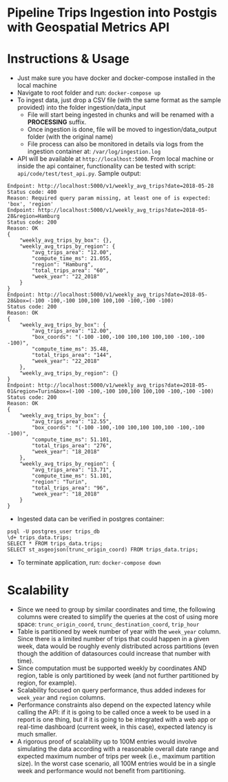 # Pipeline Trips Ingestion into Postgis with Geospatial Metrics API

# Instructions & Usage
- Just make sure you have docker and docker-compose installed in the local machine
- Navigate to root folder and run: `docker-compose up`
- To ingest data, just drop a CSV file (with the same format as the sample provided) into the folder ingestion/data_input
  - File will start being ingested in chunks and will be renamed with a __PROCESSING__ suffix.
  - Once ingestion is done, file will be moved to ingestion/data_output folder (with the original name)
  - File process can also be monitored in details via logs from the ingestion container at: `/var/log/ingestion.log`
- API will be available at `http://localhost:5000`. From local machine or inside the api container, functionality can be tested with script: `api/code/test/test_api.py`. Sample output:
```
Endpoint: http://localhost:5000/v1/weekly_avg_trips?date=2018-05-28 
Status code: 400
Reason: Required query param missing, at least one of is expected: 'box', 'region'
Endpoint: http://localhost:5000/v1/weekly_avg_trips?date=2018-05-28&region=Hamburg
Status code: 200
Reason: OK
{
    "weekly_avg_trips_by_box": {},
    "weekly_avg_trips_by_region": {
        "avg_trips_area": "12.00",
        "compute_time_ms": 21.055,
        "region": "Hamburg",
        "total_trips_area": "60",
        "week_year": "22_2018"
    }
}
Endpoint: http://localhost:5000/v1/weekly_avg_trips?date=2018-05-28&box=(-100 -100,-100 100,100 100,100 -100,-100 -100)
Status code: 200
Reason: OK
{
    "weekly_avg_trips_by_box": {
        "avg_trips_area": "12.00",
        "box_coords": "(-100 -100,-100 100,100 100,100 -100,-100 -100)",
        "compute_time_ms": 35.48,
        "total_trips_area": "144",
        "week_year": "22_2018"
    },
    "weekly_avg_trips_by_region": {}
}
Endpoint: http://localhost:5000/v1/weekly_avg_trips?date=2018-05-01&region=Turin&box=(-100 -100,-100 100,100 100,100 -100,-100 -100)
Status code: 200
Reason: OK
{
    "weekly_avg_trips_by_box": {
        "avg_trips_area": "12.55",
        "box_coords": "(-100 -100,-100 100,100 100,100 -100,-100 -100)",
        "compute_time_ms": 51.101,
        "total_trips_area": "276",
        "week_year": "18_2018"
    },
    "weekly_avg_trips_by_region": {
        "avg_trips_area": "13.71",
        "compute_time_ms": 51.101,
        "region": "Turin",
        "total_trips_area": "96",
        "week_year": "18_2018"
    }
}
```
- Ingested data can be verified in postgres container:
```
psql -U postgres_user trips_db
\d+ trips_data.trips;
SELECT * FROM trips_data.trips;
SELECT st_asgeojson(trunc_origin_coord) FROM trips_data.trips;
```
- To terminate application, run: `docker-compose down`

# Scalability
- Since we need to group by similar coordinates and time, the following columns were created to simplify the queries at the cost of using more space: `trunc_origin_coord`, `trunc_destination_coord`, `trip_hour`
- Table is partitioned by week number of year with the `week_year` column. Since there is a limited number of trips that could happen in a given week, data would be roughly evenly distributed across partitions (even though the addition of datasources could increase that number with time).
- Since computation must be supported weekly by coordinates AND region, table is only partitioned by week (and not further partitioned by region, for example).
- Scalability focused on query performance, thus added indexes for `week_year` and `region` columns.
- Performance constraints also depend on the expected latency while calling the API: if it is going to be called once a week to be used in a report is one thing, but if it is going to be integrated with a web app or real-time dashboard (current week, in this case), expected latency is much smaller.
- A rigorous proof of scalability up to 100M entries would involve simulating the data according with a reasonable overall date range and expected maximum number of trips per week (i.e., maximum partition size). In the worst case scenario, all 100M entries would be in a single week and performance would not benefit from partitioning.
